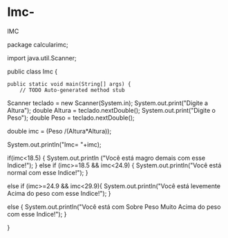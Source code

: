 # Imc-
IMC


package calcularimc;

import java.util.Scanner;

public class Imc {

	public static void main(String[] args) {
		// TODO Auto-generated method stub
Scanner teclado = new Scanner(System.in);
System.out.print("Digite a Altura");
double Altura = teclado.nextDouble();
System.out.print("Digite o Peso");
double Peso = teclado.nextDouble();

double imc = (Peso /(Altura*Altura));

System.out.println("Imc= "+imc);

if(imc<18.5) {
	System.out.println ("Você está magro demais com esse Indice!");
}
else if (imc>=18.5 && imc<24.9) {
		System.out.println("Você está normal com esse Indice!");
}
		
else if (imc>=24.9 && imc<29.9){
		System.out.println("Você está levemente Acima do peso com esse Indice!");
}
		
else {
  System.out.println("Você está com Sobre Peso Muito Acima do peso com esse Indice!");
}
	
    

   }

	
